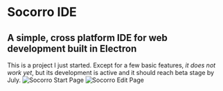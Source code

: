 **Socorro IDE**
===========
A simple, cross platform IDE for web development built in Electron
------------------------------------------------------------------

This is a project I just started. Except for a few basic features, *it does not work yet*, but its development is active and it should reach beta stage by July.
![Socorro Start Page](https://raw.githubusercontent.com/ianmartinez/Socorro-IDE/master/start.png "Start Page")
![Socorro Edit Page](https://raw.githubusercontent.com/ianmartinez/Socorro-IDE/master/edit.png "Edit Page")
